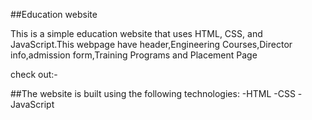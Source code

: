 ##Education website

This is a simple education website that uses HTML, CSS, and JavaScript.This webpage have header,Engineering Courses,Director info,admission form,Training Programs and Placement Page

check out:-

##The website is built using the following technologies:
-HTML
-CSS
-JavaScript
